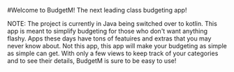 #Welcome to BudgetM! The next leading class budgeting app!<br>

NOTE: The project is currently in Java being switched over to kotlin. This app is meant to simplify budgeting for those who don't want anything flashy. Apps these days have tons of featuires and extras that you may never know about. Not this app, this app will make your budgeting as simple as simple can get. With only a few views to keep track of your categories and to see their details, BudgetM is sure to be easy to use!